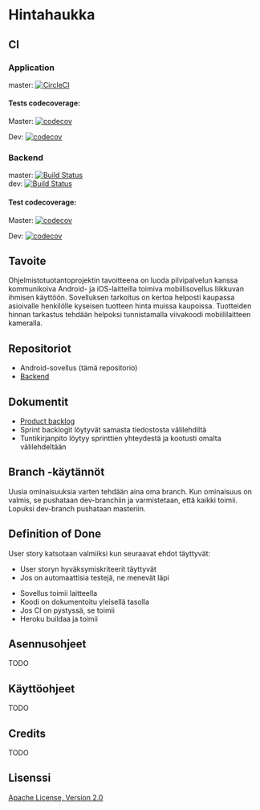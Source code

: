 # Hintahaukka

## CI

### Application

master: [![CircleCI](https://circleci.com/gh/Hintahaukka/application.svg?style=svg)](https://circleci.com/gh/Hintahaukka/application)

#### Tests codecoverage:

Master: [![codecov](https://codecov.io/gh/Hintahaukka/application/branch/master/graph/badge.svg)](https://codecov.io/gh/Hintahaukka/application)

Dev: [![codecov](https://codecov.io/gh/Hintahaukka/application/branch/dev/graph/badge.svg)](https://codecov.io/gh/Hintahaukka/application)

### Backend

master: [![Build Status](https://travis-ci.org/Hintahaukka/backend.svg?branch=master)](https://travis-ci.org/Hintahaukka/backend)  
dev: [![Build Status](https://travis-ci.org/Hintahaukka/backend.svg?branch=dev)](https://travis-ci.org/Hintahaukka/backend)


#### Test codecoverage:
Master: [![codecov](https://codecov.io/gh/Hintahaukka/backend/branch/master/graph/badge.svg)](https://codecov.io/gh/Hintahaukka/backend)

Dev: [![codecov](https://codecov.io/gh/Hintahaukka/backend/branch/dev/graph/badge.svg)](https://codecov.io/gh/Hintahaukka/backend)

## Tavoite

Ohjelmistotuotantoprojektin tavoitteena on luoda pilvipalvelun kanssa kommunikoiva Android- ja iOS-laitteilla toimiva
mobiilisovellus liikkuvan ihmisen käyttöön. Sovelluksen tarkoitus on kertoa helposti kaupassa asioivalle henkilölle kyseisen
tuotteen hinta muissa kaupoissa. Tuotteiden hinnan tarkastus tehdään helpoksi tunnistamalla viivakoodi mobiililaitteen
kameralla.

## Repositoriot

* Android-sovellus (tämä repositorio)
* [Backend](https://github.com/Hintahaukka/backend/tree/master)

## Dokumentit

* [Product backlog](https://docs.google.com/spreadsheets/d/1Mazq4EFbfbMsLPeCpOckbu11LNR1Ki2RiNf460z-rpU/edit#gid=0)
* Sprint backlogit löytyvät samasta tiedostosta välilehdiltä
* Tuntikirjanpito löytyy sprinttien yhteydestä ja kootusti omalta välilehdeltään

## Branch -käytännöt

Uusia ominaisuuksia varten tehdään aina oma branch. Kun ominaisuus on valmis, se pushataan dev-branchiin ja varmistetaan, että kaikki toimii. Lopuksi dev-branch pushataan masteriin.

## Definition of Done

User story katsotaan valmiiksi kun seuraavat ehdot täyttyvät:

* User storyn hyväksymiskriteerit täyttyvät
* Jos on automaattisia testejä, ne menevät läpi
<!--
* The line coverage of tests is decent  
-->
* Sovellus toimii laitteella
* Koodi on dokumentoitu yleisellä tasolla
* Jos CI on pystyssä, se toimii
* Heroku buildaa ja toimii

## Asennusohjeet

TODO

## Käyttöohjeet

TODO

## Credits

TODO

## Lisenssi

[Apache License, Version 2.0](https://www.apache.org/licenses/LICENSE-2.0)
